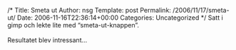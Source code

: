 /*
 Title: Smeta ut
 Author: nsg
 Template: post
 Permalink: /2006/11/17/smeta-ut/
 Date: 2006-11-16T22:36:14+00:00
 Categories: Uncategorized
*/
Satt i gimp och lekte lite med &#8220;smeta-ut-knappen&#8221;.  
<img id="image139" src="http://cdn.junkpile.se/2006/11/sm_knapp.gif" alt="" align="right" />  
Resultatet blev intressant&#8230;

[<img id="image140" src="http://cdn.junkpile.se/2006/11/abstr-150x150.png" alt="" />][1]

<small></small>

 [1]: http://cdn.junkpile.se/2006/11/abstr.png
